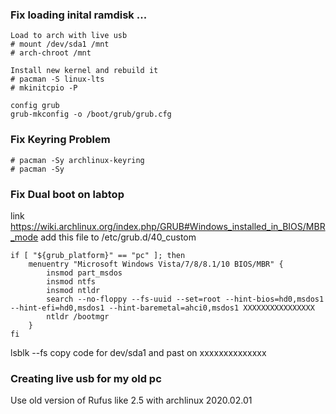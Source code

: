 ### Fix loading inital ramdisk ...
```
Load to arch with live usb
# mount /dev/sda1 /mnt
# arch-chroot /mnt

Install new kernel and rebuild it
# pacman -S linux-lts
# mkinitcpio -P

config grub
grub-mkconfig -o /boot/grub/grub.cfg
```

### Fix Keyring Problem
```
# pacman -Sy archlinux-keyring
# pacman -Sy
```

### Fix Dual boot on labtop
link https://wiki.archlinux.org/index.php/GRUB#Windows_installed_in_BIOS/MBR_mode
add this file to /etc/grub.d/40_custom
```
if [ "${grub_platform}" == "pc" ]; then
	menuentry "Microsoft Windows Vista/7/8/8.1/10 BIOS/MBR" {
		insmod part_msdos
		insmod ntfs
		insmod ntldr     
		search --no-floppy --fs-uuid --set=root --hint-bios=hd0,msdos1 --hint-efi=hd0,msdos1 --hint-baremetal=ahci0,msdos1 XXXXXXXXXXXXXXXX
		ntldr /bootmgr
	}
fi
```
lsblk --fs 
copy code for dev/sda1 and past on xxxxxxxxxxxxxx

### Creating live usb for my old pc
Use old version of Rufus like 2.5 with archlinux 2020.02.01
